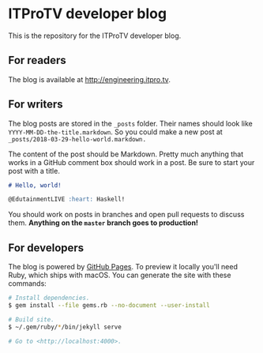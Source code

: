 # ITProTV developer blog

This is the repository for the ITProTV developer blog.

## For readers

The blog is available at <http://engineering.itpro.tv>.

## For writers

The blog posts are stored in the `_posts` folder. Their names should look like
`YYYY-MM-DD-the-title.markdown`. So you could make a new post at
`_posts/2018-03-29-hello-world.markdown.`

The content of the post should be Markdown. Pretty much anything that works in
a GitHub comment box should work in a post. Be sure to start your post with a
title.

``` markdown
# Hello, world!

@EdutainmentLIVE :heart: Haskell!
```

You should work on posts in branches and open pull requests to discuss them.
**Anything on the `master` branch goes to production!**

## For developers

The blog is powered by [GitHub Pages](https://pages.github.com). To preview it
locally you'll need Ruby, which ships with macOS. You can generate the site
with these commands:

``` sh
# Install dependencies.
$ gem install --file gems.rb --no-document --user-install

# Build site.
$ ~/.gem/ruby/*/bin/jekyll serve

# Go to <http://localhost:4000>.
```
